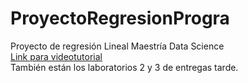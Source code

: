 # ProyectoRegresionProgra
Proyecto de regresión Lineal Maestría Data Science\
[Link para videotutorial](https://www.youtube.com/watch?v=2oKU0JkMC0Y)\
También están los laboratorios 2 y 3 de entregas tarde.
